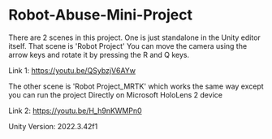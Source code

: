 # Robot-Abuse-Mini-Project

There are 2 scenes in this project. One is just standalone in the Unity editor itself. That scene is 'Robot Project'
You can move the camera using the arrow keys and rotate it by pressing the R and Q keys. 

Link 1: https://youtu.be/QSybzjV6AYw

The other scene is 'Robot Project_MRTK' which works the same way except you can run the project Directly on Microsoft HoloLens 2 device

Link 2: https://youtu.be/H_h9nKWMPn0 

Unity Version: 2022.3.42f1
